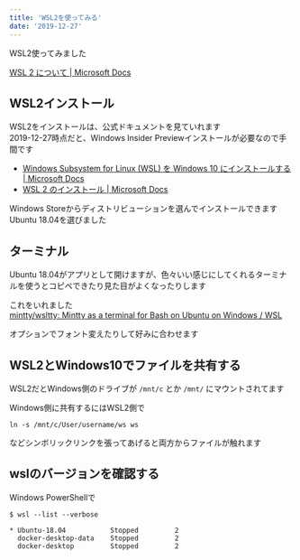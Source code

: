 ```yaml
---
title: 'WSL2を使ってみる'
date: '2019-12-27'
---
```


WSL2使ってみました  

[WSL 2 について \| Microsoft Docs](https://docs.microsoft.com/ja-jp/windows/wsl/wsl2-about)

## WSL2インストール

WSL2をインストールは、公式ドキュメントを見ていれます  
2019-12-27時点だと、Windows Insider Previewインストールが必要なので手間です  

- [Windows Subsystem for Linux \(WSL\) を Windows 10 にインストールする \| Microsoft Docs](https://docs.microsoft.com/ja-jp/windows/wsl/install-win10)
- [WSL 2 のインストール \| Microsoft Docs](https://docs.microsoft.com/ja-jp/windows/wsl/wsl2-install)

Windows Storeからディストリビューションを選んでインストールできます  
Ubuntu 18.04を選びました  

## ターミナル

Ubuntu 18.04がアプリとして開けますが、色々いい感じにしてくれるターミナルを使うとコピペできたり見た目がよくなったりします  

これをいれました  
[mintty/wsltty: Mintty as a terminal for Bash on Ubuntu on Windows / WSL](https://github.com/mintty/wsltty)

オプションでフォント変えたりして好みに合わせます

## WSL2とWindows10でファイルを共有する

WSL2だとWindows側のドライブが `/mnt/c` とか `/mnt/` にマウントされてます  

Windows側に共有するにはWSL2側で

```
ln -s /mnt/c/User/username/ws ws
```

などシンボリックリンクを張ってあげると両方からファイルが触れます

## wslのバージョンを確認する

Windows PowerShellで

```
$ wsl --list --verbose

* Ubuntu-18.04           Stopped         2
  docker-desktop-data    Stopped         2
  docker-desktop         Stopped         2
```
